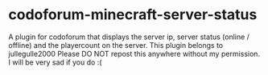 # codoforum-minecraft-server-status
A plugin for codoforum that displays the server ip, server status (online / offline) and the playercount on the server.
This plugin belongs to jullegulle2000
Please DO NOT repost this anywhere without my permission. I will be very sad if you do :(
